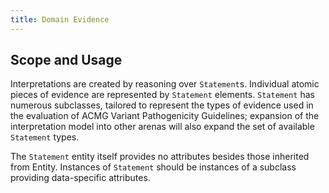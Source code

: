 ```yaml
---
title: Domain Evidence
---
```


Scope and Usage
---------------

Interpretations are created by reasoning over `Statement`s.  Individual atomic pieces of evidence are represented by `Statement` elements.   `Statement` has numerous subclasses, tailored to represent the types of evidence used in the evaluation of ACMG Variant Pathogenicity Guidelines; expansion of the interpretation model into other arenas will also expand the set of available `Statement` types.

The `Statement` entity itself provides no attributes besides those inherited from Entity.   Instances of `Statement` should be instances of a subclass providing data-specific attributes.

